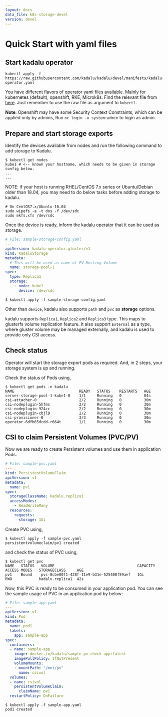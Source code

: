 ```yaml
---
layout: docs
data_file: k8s-storage-devel
version: devel
---
```

# Quick Start with yaml files

## Start kadalu operator 

```
kubectl apply -f https://raw.githubusercontent.com/kadalu/kadalu/devel/manifests/kadalu-operator.yaml
```

You have different flavors of operator yaml files available. Mainly for kubernetes (default), openshift, RKE, Microk8s. Find the relevant file from [here](https://github.com/kadalu/kadalu/tree/devel/manifests). Just remember to use the raw file as argument to `kubectl`.

**Note**: Openshift may have some Security Context Constraints, which can be applied only by admins, Run `oc login -u system:admin` to login as admin.


## Prepare and start storage exports

Identify the devices available from nodes and run the following command to add storage to Kadalu.

```console
$ kubectl get nodes
kube1 # <-- known your hostname, which needs to be given in storage config below.
...
...
```

NOTE: if your host is running RHEL/CentOS 7.x series or Ubuntu/Debian older than 18.04, you may need to do below tasks before adding storage to kadalu.

```
# On CentOS7.x/Ubuntu-16.04
sudo wipefs -a -t dos -f /dev/sdc
sudo mkfs.xfs /dev/sdc
```

Once the device is ready, inform the kadalu operator that it can be used as storage.


```yaml
# File: sample-storage-config.yaml
---
apiVersion: kadalu-operator.gluster/v1
kind: KadaluStorage
metadata:
  # This will be used as name of PV Hosting Volume
  name: storage-pool-1
spec:
  type: Replica1
  storage:
    - node: kube1
      device: /dev/sdc
```

```console
$ kubectl apply -f sample-storage-config.yaml
```

Other than `device`, kadalu also supports `path` and `pvc` as **storage** options.

kadalu supports `Replica1`, `Replica2` and `Replica3` type. This maps to glusterfs volume replication feature. It also support `External` as a type, where gluster volume may be managed externally, and kadalu is used to provide only CSI access.


## Check status

Operator will start the storage export pods as required. And, in 2 steps, your storage system is up and running.

Check the status of Pods using,

```console
$ kubectl get pods -n kadalu
NAME                             READY   STATUS    RESTARTS   AGE
server-storage-pool-1-kube1-0    1/1     Running   0          84s
csi-attacher-0                   2/2     Running   0          30m
csi-nodeplugin-5hfms             2/2     Running   0          30m
csi-nodeplugin-924cc             2/2     Running   0          30m
csi-nodeplugin-cbjl9             2/2     Running   0          30m
csi-provisioner-0                3/3     Running   0          30m
operator-6dfb65dcdd-r664t        1/1     Running   0          30m
```

## CSI to claim Persistent Volumes (PVC/PV)

Now we are ready to create Persistent volumes and use them in application Pods.

```yaml
# File: sample-pvc.yaml
---
kind: PersistentVolumeClaim
apiVersion: v1
metadata:
  name: pv1
spec:
  storageClassName: kadalu.replica1
  accessModes:
    - ReadWriteMany
  resources:
    requests:
      storage: 1Gi
```

Create PVC using,

```console
$ kubectl apply -f sample-pvc.yaml
persistentvolumeclaim/pv1 created
```

and check the status of PVC using,

```console
$ kubectl get pvc
NAME   STATUS   VOLUME                                     CAPACITY   ACCESS MODES   STORAGECLASS     AGE
pv1    Bound    pvc-8cbe80f1-428f-11e9-b31e-525400f59aef   1Gi        RWO            kadalu.replica1  42s
```

Now, this PVC is ready to be consumed in your application pod. You can see the sample usage of PVC in an application pod by below:

```yaml
# File: sample-app.yaml
---
apiVersion: v1
kind: Pod
metadata:
  name: pod1
  labels:
    app: sample-app
spec:
  containers:
  - name: sample-app
    image: docker.io/kadalu/sample-pv-check-app:latest
    imagePullPolicy: IfNotPresent
    volumeMounts:
    - mountPath: "/mnt/pv"
      name: csivol
  volumes:
  - name: csivol
    persistentVolumeClaim:
      claimName: pv1
  restartPolicy: OnFailure
```

```console
$ kubectl apply -f sample-app.yaml
pod1 created
```
